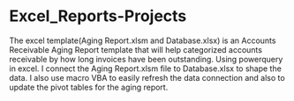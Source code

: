 # Excel_Reports-Projects
The excel template(Aging Report.xlsm and Database.xlsx) is an Accounts Receivable Aging Report template that will help categorized accounts receivable by how long 
invoices have been outstanding. Using powerquery in excel. I connect the Aging Report.xlsm file to Database.xlsx to shape the data. I also use macro VBA to easily refresh the data connection and also to update the pivot tables for the aging report.
